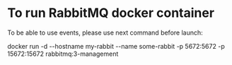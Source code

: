 # To run RabbitMQ docker container
To be able to use events, please use next command before launch:

docker run -d --hostname my-rabbit --name some-rabbit -p 5672:5672 -p 15672:15672 rabbitmq:3-management
